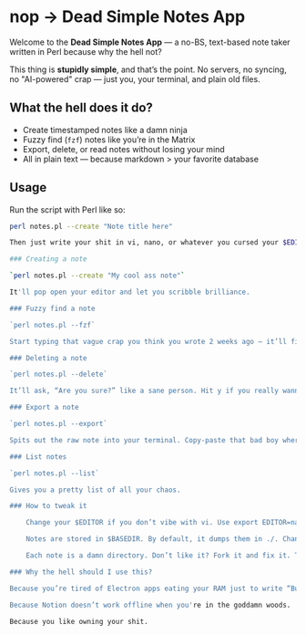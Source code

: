 # nop -> Dead Simple Notes App

Welcome to the **Dead Simple Notes App** — a no-BS, text-based note taker written in Perl because why the hell not?

This thing is **stupidly simple**, and that’s the point. No servers, no syncing, no "AI-powered" crap — just you, your terminal, and plain old files.

## What the hell does it do?

- Create timestamped notes like a damn ninja
- Fuzzy find (`fzf`) notes like you’re in the Matrix
- Export, delete, or read notes without losing your mind
- All in plain text — because markdown > your favorite database

## Usage

Run the script with Perl like so:

```bash
perl notes.pl --create "Note title here"

Then just write your shit in vi, nano, or whatever you cursed your $EDITOR with.

### Creating a note

`perl notes.pl --create "My cool ass note"`

It'll pop open your editor and let you scribble brilliance.

### Fuzzy find a note

`perl notes.pl --fzf`

Start typing that vague crap you think you wrote 2 weeks ago — it’ll find it.

### Deleting a note

`perl notes.pl --delete`

It’ll ask, “Are you sure?” like a sane person. Hit y if you really wanna nuke it.

### Export a note

`perl notes.pl --export`

Spits out the raw note into your terminal. Copy-paste that bad boy wherever you want.

### List notes

`perl notes.pl --list`

Gives you a pretty list of all your chaos.

### How to tweak it

    Change your $EDITOR if you don’t vibe with vi. Use export EDITOR=nano or whatever.

    Notes are stored in $BASEDIR. By default, it dumps them in ./. Change it in the script if you like clutter elsewhere.

    Each note is a damn directory. Don’t like it? Fork it and fix it. That’s the open source spirit, baby.

### Why the hell should I use this?

Because you’re tired of Electron apps eating your RAM just to write “Buy milk.”

Because Notion doesn’t work offline when you're in the goddamn woods.

Because you like owning your shit.
